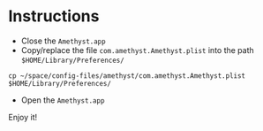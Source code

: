# Instructions

* Close the `Amethyst.app`
* Copy/replace the file `com.amethyst.Amethyst.plist` into the path `$HOME/Library/Preferences/`
```shell
cp ~/space/config-files/amethyst/com.amethyst.Amethyst.plist $HOME/Library/Preferences/
```
* Open the `Amethyst.app`

Enjoy it!
